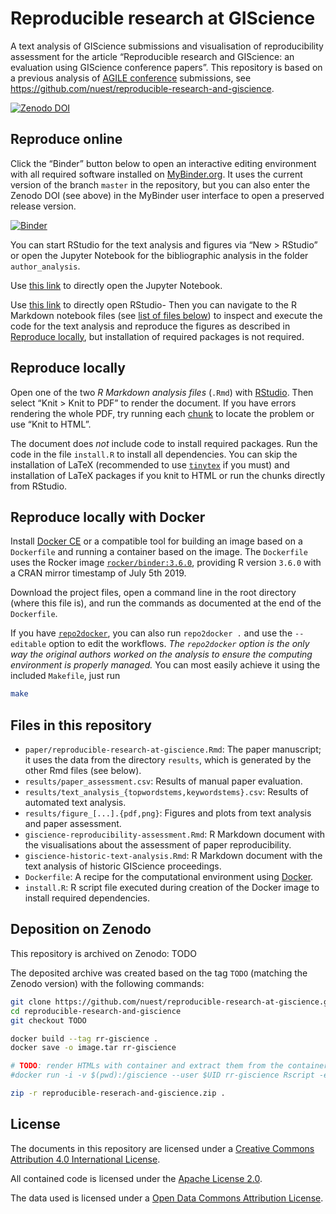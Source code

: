 Reproducible research at GIScience
================

A text analysis of GIScience submissions and visualisation of
reproducibility assessment for the article “Reproducible research and
GIScience: an evaluation using GIScience conference papers”. This
repository is based on a previous analysis of [AGILE
conference](https://agile-online.org/conference) submissions, see
<https://github.com/nuest/reproducible-research-and-giscience>.

<!--
[![Article DOI](https://img.shields.io/badge/PUBLISHER-https%3A%2F%2Fdoi.org%2FDOI-brightgreen.svg)](https://doi.org/)
-->

[![Zenodo
DOI](https://zenodo.org/badge/DOI/10.5281/zenodo.4032875.svg)](https://doi.org/10.5281/zenodo.4032875)

## Reproduce online

Click the “Binder” button below to open an interactive editing
environment with all required software installed on
[MyBinder.org](https://mybinder.org/). It uses the current version of
the branch `master` in the repository, but you can also enter the Zenodo
DOI (see above) in the MyBinder user interface to open a preserved
release version.

[![Binder](https://mybinder.org/badge_logo.svg)](https://mybinder.org/v2/gh/nuest/reproducible-research-at-giscience/master?urlpath=rstudio)

You can start RStudio for the text analysis and figures via “New \>
RStudio” or open the Jupyter Notebook for the bibliographic analysis in
the folder `author_analysis`.

Use [this
link](https://mybinder.org/v2/zenodo/10.5281/zenodo.4032875/?filepath=author_analysis/BibTex_handling.ipynb)
to directly open the Jupyter Notebook.

Use [this
link](https://mybinder.org/v2/gh/nuest/reproducible-research-at-giscience/master?urlpath=rstudio)
to directly open RStudio- Then you can navigate to the R Markdown
notebook files (see [list of files below](#files-in-this-repository)) to
inspect and execute the code for the text analysis and reproduce the
figures as described in [Reproduce locally](#reproduce-locally), but
installation of required packages is not required.

## Reproduce locally

Open one of the two *R Markdown analysis files* (`.Rmd`) with
[RStudio](https://www.rstudio.com/products/rstudio/). Then select “Knit
\> Knit to PDF” to render the document. If you have errors rendering the
whole PDF, try running each
[chunk](https://rmarkdown.rstudio.com/authoring_rcodechunks.html) to
locate the problem or use “Knit to HTML”.

The document does *not* include code to install required packages. Run
the code in the file `install.R` to install all dependencies. You can
skip the installation of LaTeX (recommended to use
[`tinytex`](https://yihui.org/tinytex/) if you must) and installation of
LaTeX packages if you knit to HTML or run the chunks directly from
RStudio.

## Reproduce locally with Docker

Install [Docker CE](https://www.docker.com/community-edition) or a
compatible tool for building an image based on a `Dockerfile` and
running a container based on the image. The `Dockerfile` uses the Rocker
image [`rocker/binder:3.6.0`](https://hub.docker.com/r/rocker/binder),
providing R version `3.6.0` with a CRAN mirror timestamp of July 5th
2019.

Download the project files, open a command line in the root directory
(where this file is), and run the commands as documented at the end of
the `Dockerfile`.

If you have [`repo2docker`](https://repo2docker.readthedocs.io), you can
also run `repo2docker .` and use the `--editable` option to edit the
workflows. *The `repo2docker` option is the only way the original
authors worked on the analysis to ensure the computing environment is
properly managed.* You can most easily achieve it using the included
`Makefile`, just run

``` bash
make
```

## Files in this repository

  - `paper/reproducible-research-at-giscience.Rmd`: The paper
    manuscript; it uses the data from the directory `results`, which is
    generated by the other Rmd files (see below).
  - `results/paper_assessment.csv`: Results of manual paper evaluation.
  - `results/text_analysis_{topwordstems,keywordstems}.csv`: Results of
    automated text analysis.
  - `results/figure_[...].{pdf,png}`: Figures and plots from text
    analysis and paper assessment.
  - `giscience-reproducibility-assessment.Rmd`: R Markdown document with
    the visualisations about the assessment of paper reproducibility.
  - `giscience-historic-text-analysis.Rmd`: R Markdown document with the
    text analysis of historic GIScience proceedings.
  - `Dockerfile`: A recipe for the computational environment using
    [Docker](https://en.wikipedia.org/wiki/Docker_\(software\)).
  - `install.R`: R script file executed during creation of the Docker
    image to install required dependencies.

## Deposition on Zenodo

This repository is archived on Zenodo: TODO

The deposited archive was created based on the tag `TODO` (matching the
Zenodo version) with the following commands:

``` bash
git clone https://github.com/nuest/reproducible-research-at-giscience.git
cd reproducible-research-and-giscience
git checkout TODO

docker build --tag rr-giscience .
docker save -o image.tar rr-giscience

# TODO: render HTMLs with container and extract them from the container
#docker run -i -v $(pwd):/giscience --user $UID rr-giscience Rscript -e 'setwd("/giscience"); rmarkdown::render("giscience-historic-text-analysis.Rmd"); rmarkdown::render("giscience-reproducibility-assessment.Rmd");'

zip -r reproducible-reserach-and-giscience.zip .
```

## License

The documents in this repository are licensed under a [Creative Commons
Attribution 4.0 International
License](https://creativecommons.org/licenses/by/4.0/).

All contained code is licensed under the [Apache
License 2.0](https://choosealicense.com/licenses/apache-2.0/).

The data used is licensed under a [Open Data Commons Attribution
License](https://opendatacommons.org/licenses/by/).
